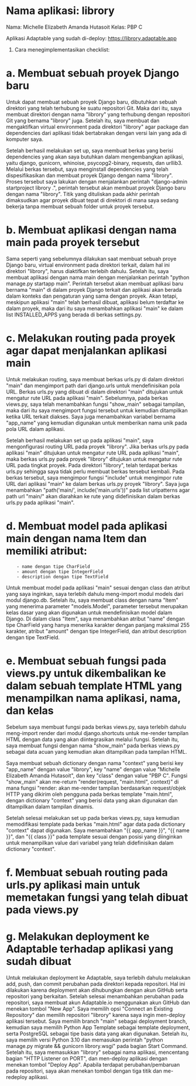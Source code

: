 # Nama aplikasi: librory
Nama: Michelle Elizabeth Amanda Hutasoit
Kelas: PBP C

Aplikasi Adaptable yang sudah di-deploy: https://librory.adaptable.app

1. Cara menegimplementasikan checklist:
#    a. Membuat sebuah proyek Django baru
Untuk dapat membuat sebuah proyek Django baru, dibutuhkan sebuah direktori yang telah terhubung ke suatu repositori Git. Maka dari itu, saya membuat direktori dengan nama "librory" yang terhubung dengan repositori Git yang bernama "librory" juga. Setelah itu, saya membuat dan mengaktifkan virtual environment pada direktori "librory" agar package dan dependencies dari aplikasi tidak bertabrakan dengan versi lain yang ada di komputer saya.

Setelah berhasil melakukan set up, saya membuat berkas yang berisi dependencies yang akan saya butuhkan dalam mengembangkan aplikasi, yaitu django, gunicorn, whinoise, psycopg2-binary, requests, dan urllib3. Melalui berkas tersebut, saya menginstall dependencies yang telah dispesifikasikan dan membuat proyek Django dengan nama "librory". Proses tersebut saya lakukan dengan menjalankan perintah "django-admin startproject librory .", perintah tersebut akan membuat proyek Django baru dengan nama "librory". Titik yang dituliskan pada akhir perintah dimaksudkan agar proyek dibuat tepat di direktori di mana saya sedang bekerja tanpa membuat sebuah folder untuk proyek tersebut.

#    b. Membuat aplikasi dengan nama main pada proyek tersebut
Sama seperti yang sebelumnya dilakukan saat membuat sebuah proye Django baru, virtual environment pada direktori terkait, dalam hal ini direktori "librory", harus diaktifkan terlebih dahulu. Setelah itu, saya membuat aplikasi dengan nama main dengan menjalankan perintah "python manage.py startapp main". Perintah tersebut akan membuat aplikasi baru bernama "main" di dalam proyek Django terkait dan aplikasi akan berada dalam konteks dan pengaturan yang sama dengan proyek. Akan tetapi, meskipun aplikasi "main" telah berhasil dibuat, aplikasi belum terdaftar ke dalam proyek, maka dari itu saya menambahkan aplikasi "main" ke dalam list INSTALLED_APPS yang berada di berkas settings.py.

#    c. Melakukan routing pada proyek agar dapat menjalankan aplikasi main
Untuk melakukan routing, saya membuat berkas urls.py di dalam direktori "main" dan mengimport path dari django.urls untuk mendefinisikan pola URL. Berkas urls.py yang dibuat di dalam direktori "main" ditujukan untuk mengatur rute URL pada aplikasi "main". Sebelumnya, pada berkas views.py, saya telah menambahkan fungsi "show_main" sebagai tampilan, maka dari itu saya mengimport fungsi tersebut untuk kemudian ditampilkan ketika URL terkait diakses. Saya juga menambahkan variabel bernama "app_name" yang kemudian digunakan untuk memberikan nama unik pada pola URL dalam aplikasi. 

Setelah berhasil melakukan set up pada aplikasi "main", saya mengonfigurasi routing URL pada proyek "librory". Jika berkas urls.py pada aplikasi "main" ditujukan untuk mengatur rute URL pada aplikasi "main", maka berkas urls.py pada proyek "librory" ditujukan untuk mengatur rute URL pada tingkat proyek. Pada direktori "librory", telah terdapat berkas urls.py sehingga saya tidak perlu membuat berkas tersebut kembali. Pada berkas tersebut, saya mengimpor fungsi "include" untuk mengimpor rute URL dari aplikasi "main" ke dalam berkas urls.py proyek "librory". Saya juga menambahkan "path('main/', include('main.urls'))" pada list urlpatterns agar path url "main/" akan diarahkan ke rute yang didefinisikan dalam berkas urls.py pada aplikasi "main".

#    d. Membuat model pada aplikasi main dengan nama Item dan memiliki atribut:
        - name dengan tipe CharField
        - amount dengan tipe IntegerField
        - description dengan tipe TextField
Untuk membuat model pada aplikasi "main" sesuai dengan class dan atribut yang saya inginkan, saya terlebih dahulu meng-import modul models dari modul django.db. Setelah itu, saya membuat class dengan nama "Item" yang menerima parameter "models.Model", parameter tersebut merupakan kelas dasar yang akan digunakan untuk mendefinisikan model dalam Django. Di dalam class "Item", saya menambahkan atribut "name" dengan tipe CharField yang hanya menerika karakter dengan panjang maksimal 255 karakter, atribut "amount" dengan tipe IntegerField, dan atribut description dengan tipe TextField.

#    e. Membuat sebuah fungsi pada views.py untuk dikembalikan ke dalam sebuah template HTML yang menampilkan nama aplikasi, nama, dan kelas
Sebelum saya membuat fungsi pada berkas views.py, saya terlebih dahulu meng-import render dari modul django.shortcuts untuk me-render tampilan HTML dengan data yang akan diintegrasikan melalui fungsi. Setelah itu, saya membuat fungsi dengan nama "show_main" pada berkas views.py sebagai data acuan yang kemudian akan ditampilkan pada tampilan HTML. 

Saya membuat sebuah dictionary dengan nama "context" yang berisi key "app_name" dengan value "librory", key "name" dengan value "Michelle Elizabeth Amanda Hutasoit", dan key "class" dengan value "PBP C". Fungsi "show_main" akan me-return "render(request, "main.html", context)" di mana fungsi "render: akan me-render tampilan berdasarkan request/objek HTTP yang dikirim oleh pengguna pada berkas template "main.html", dengan dictionary "context" yang berisi data yang akan digunakan dan ditampilkan dalam tampilan dinamis.

Setelah selesai melakukan set up pada berkas views.py, saya kemudian memodifikasi template pada berkas "main.html" agar data pada dictionary "context" dapat digunakan. Saya menambahkan "{{ app_name }}", "{{ name }}", dan "{{ class }}" pada template sesuai dengan posisi yang diinginkan untuk menampilkan value dari variabel yang telah didefinisikan dalam dictionary "context".

#    f. Membuat sebuah routing pada urls.py aplikasi main untuk memetakan fungsi yang telah dibuat pada views.py

#    g. Melakukan deployment ke Adaptable terhadap aplikasi yang sudah dibuat
Untuk melakukan deployment ke Adaptable, saya terlebih dahulu melakukan add, push, dan commit perubahan pada direktori kepada repositori. Hal ini dilakukan karena deployment akan dihubungkan dengan akun GitHub serta repositori yang berkaitan. Setelah selesai menambahkan perubahan pada repositori, saya membuat akun Adaptable.io menggunakan akun GitHub dan menekan tombol "New App". Saya memilih opsi "Connect an Existing Repository" dan memilih repositori "librory" karena saya ingin men-deploy aplikasi tersebut. Saya memilih branch "main" sebagai deployment branch, kemudian saya memilih Python App Template sebagai template deployment, serta PostgreSQL sebagai tipe basis data yang akan digunakan. Setelah itu, saya memilih versi Python 3.10 dan memasukan perintah "python manage.py migrate && gunicorn librory.wsgi" pada bagian Start Command. Setelah itu, saya memasukkan "librory" sebagai nama aplikasi, mencentang bagian "HTTP Listener on PORT", dan men-deploy aplikasi dengan menekan tombol "Deploy App". Apabila terdapat perubahan/pembaruan pada repositori, saya akan menekan tombol dengan tiga titik dan me-redeploy aplikasi.
